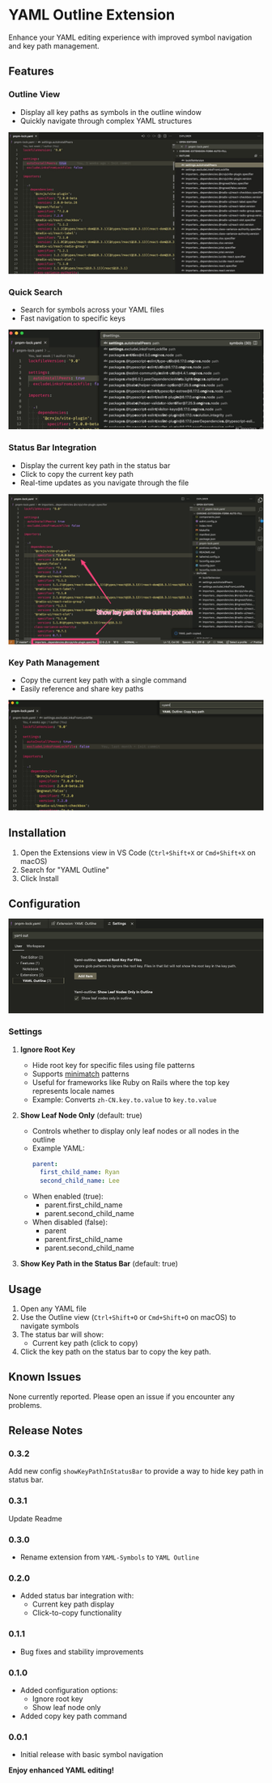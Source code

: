 # YAML Outline Extension

Enhance your YAML editing experience with improved symbol navigation and key path management.

## Features

### Outline View

- Display all key paths as symbols in the outline window
- Quickly navigate through complex YAML structures

![Outline View](outline.jpg)

### Quick Search

- Search for symbols across your YAML files
- Fast navigation to specific keys

![Quick Search](quick-search.jpg)

### Status Bar Integration

- Display the current key path in the status bar
- Click to copy the current key path
- Real-time updates as you navigate through the file

![Status Bar](status-item.jpg)

### Key Path Management

- Copy the current key path with a single command
- Easily reference and share key paths

![Copy Key Path](copy-key-path.png)

## Installation

1. Open the Extensions view in VS Code (`Ctrl+Shift+X` or `Cmd+Shift+X` on macOS)
2. Search for "YAML Outline"
3. Click Install

## Configuration

![Configuration](config.png)

### Settings

1. **Ignore Root Key**

   - Hide root key for specific files using file patterns
   - Supports [minimatch](https://github.com/isaacs/minimatch) patterns
   - Useful for frameworks like Ruby on Rails where the top key represents locale names
   - Example: Converts `zh-CN.key.to.value` to `key.to.value`

2. **Show Leaf Node Only** (default: true)
   - Controls whether to display only leaf nodes or all nodes in the outline
   - Example YAML:
     ```yaml
     parent:
       first_child_name: Ryan
       second_child_name: Lee
     ```
   - When enabled (true):
     - parent.first_child_name
     - parent.second_child_name
   - When disabled (false):
     - parent
     - parent.first_child_name
     - parent.second_child_name

3. **Show Key Path in the Status Bar** (default: true)

## Usage

1. Open any YAML file
2. Use the Outline view (`Ctrl+Shift+O` or `Cmd+Shift+O` on macOS) to navigate symbols
3. The status bar will show:
   - Current key path (click to copy)
4. Click the key path on the status bar to copy the key path.

## Known Issues

None currently reported. Please open an issue if you encounter any problems.

## Release Notes

### 0.3.2

Add new config `showKeyPathInStatusBar` to provide a way to hide key path in status bar.

### 0.3.1

Update Readme

### 0.3.0

- Rename extension from `YAML-Symbols` to `YAML Outline`

### 0.2.0

- Added status bar integration with:
  - Current key path display
  - Click-to-copy functionality

### 0.1.1

- Bug fixes and stability improvements

### 0.1.0

- Added configuration options:
  - Ignore root key
  - Show leaf node only
- Added copy key path command

### 0.0.1

- Initial release with basic symbol navigation

**Enjoy enhanced YAML editing!**
